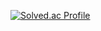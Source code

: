 [![Solved.ac Profile](http://mazassumnida.wtf/api/v2/generate_badge?boj=tngks1995)](https://solved.ac/tngks1995/)
